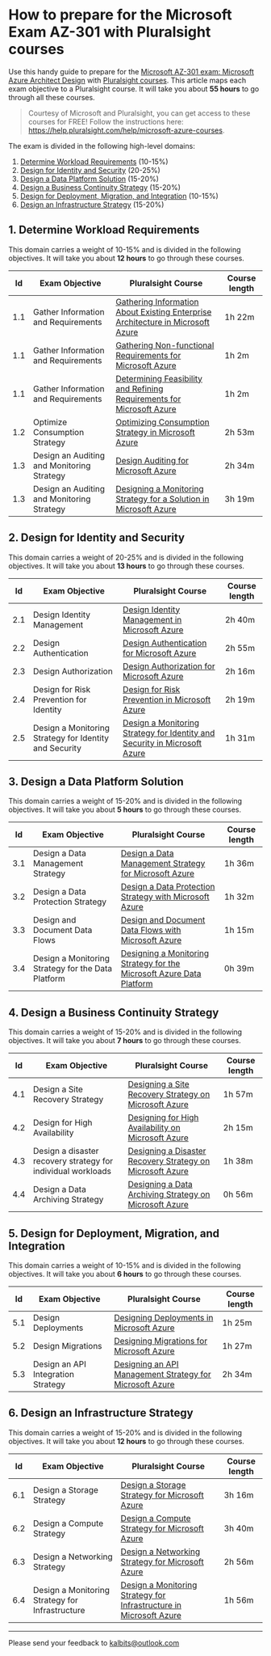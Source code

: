 # How to prepare for the Microsoft Exam AZ-301 with Pluralsight courses

Use this handy guide to prepare for the [Microsoft AZ-301 exam: Microsoft Azure Architect Design](https://www.microsoft.com/en-us/learning/exam-az-301.aspx) with [Pluralsight courses](http://www.pluralsight.com). This article maps each exam objective to a Pluralsight course. It will take you about **55 hours** to go through all these courses.

>Courtesy of Microsoft and Pluralsight, you can get access to these courses for FREE! Follow the instructions here: https://help.pluralsight.com/help/microsoft-azure-courses.

The exam is divided in the following high-level domains:
1. [Determine Workload Requirements](#1-determine-workload-requirements) (10-15%) 
2. [Design for Identity and Security](#2-design-for-identity-and-security) (20-25%)
3. [Design a Data Platform Solution](#3-design-a-data-platform-solution) (15-20%) 
4. [Design a Business Continuity Strategy](#4-design-a-business-continuity-strategy) (15-20%) 
5. [Design for Deployment, Migration, and Integration](#5-design-for-deployment-migration-and-integration) (10-15%)
6. [Design an Infrastructure Strategy](#6-design-an-infrastructure-strategy) (15-20%) 

## 1. Determine Workload Requirements
This domain carries a weight of 10-15% and is divided in the following objectives. It will take you about **12 hours** to go through these courses. 

| Id | Exam Objective| Pluralsight Course | Course length |
|--| ----------- | ----------- |---------------|
|1.1|Gather Information and Requirements|[Gathering Information About Existing Enterprise Architecture in Microsoft Azure](https://app.pluralsight.com/library/courses/microsoft-azure-enterprise-architecture-information-gathering)|1h 22m|
|1.1|Gather Information and Requirements|[Gathering Non-functional Requirements for Microsoft Azure](https://app.pluralsight.com/library/courses/microsoft-azure-non-functional-requirements-gathering)|1h 2m |
|1.1|Gather Information and Requirements|[Determining Feasibility and Refining Requirements for Microsoft Azure](https://app.pluralsight.com/library/courses/microsoft-azure-feasibility-determining-requirements-refining)|1h 2m |
|1.2|Optimize Consumption Strategy|[Optimizing Consumption Strategy in Microsoft Azure](https://app.pluralsight.com/library/courses/microsoft-azure-consumption-strategy-optimizing)|2h 53m|
|1.3|Design an Auditing and Monitoring Strategy |[Design Auditing for Microsoft Azure](https://app.pluralsight.com/library/courses/microsoft-azure-auditing-design)|2h 34m|
|1.3|Design an Auditing and Monitoring Strategy |[Designing a Monitoring Strategy for a Solution in Microsoft Azure](https://app.pluralsight.com/library/courses/microsoft-azure-monitoring-strategy-solution-designing)|3h 19m|

## 2. Design for Identity and Security
This domain carries a weight of 20-25% and is divided in the following objectives. It will take you about **13 hours** to go through these courses. 

| Id | Exam Objective| Pluralsight Course | Course length |
|--| ----------- | ----------- |---------------|
|2.1|Design Identity Management |[Design Identity Management in Microsoft Azure](https://app.pluralsight.com/library/courses/microsoft-azure-identity-management-design)|2h 40m|
|2.2|Design Authentication |[Design Authentication for Microsoft Azure](https://app.pluralsight.com/library/courses/microsoft-azure-authentication-design)|2h 55m|
|2.3|Design Authorization |[Design Authorization for Microsoft Azure](https://app.pluralsight.com/library/courses/microsoft-azure-authorization-design)|2h 16m|
|2.4|Design for Risk Prevention for Identity |[Design for Risk Prevention in Microsoft Azure](https://app.pluralsight.com/library/courses/microsoft-azure-risk-prevention-design)|2h 19m|
|2.5|Design a Monitoring Strategy for Identity and Security |[Design a Monitoring Strategy for Identity and Security in Microsoft Azure](https://app.pluralsight.com/library/courses/microsoft-azure-monitoring-strategy-identity-security-design)|1h 31m|


## 3. Design a Data Platform Solution
This domain carries a weight of 15-20% and is divided in the following objectives. It will take you about **5 hours** to go through these courses. 

|Id |Exam Objective| Pluralsight Course | Course length |
|--| ----------- | ----------- |---------------|
|3.1|Design a Data Management Strategy |[Design a Data Management Strategy for Microsoft Azure](https://app.pluralsight.com/library/courses/microsoft-azure-data-management-strategy-design)|1h 36m|
|3.2|Design a Data Protection Strategy |[Design a Data Protection Strategy with Microsoft Azure](https://app.pluralsight.com/library/courses/microsoft-azure-data-protection-strategy-design)|1h 32m |
|3.3|Design and Document Data Flows  |[Design and Document Data Flows with Microsoft Azure](https://app.pluralsight.com/library/courses/microsoft-azure-data-flows-document-design)|1h 15m|
|3.4|Design a Monitoring Strategy for the Data Platform  |[Designing a Monitoring Strategy for the Microsoft Azure Data Platform](https://app.pluralsight.com/library/courses/microsoft-azure-monitoring-strategy-data-platform-designing)|0h 39m|


## 4. Design a Business Continuity Strategy
This domain carries a weight of 15-20% and is divided in the following objectives. It will take you about **7 hours** to go through these courses. 

|Id |Exam Objective| Pluralsight Course | Course length |
|--| ----------- | ----------- |---------------|
|4.1| Design a Site Recovery Strategy |[Designing a Site Recovery Strategy on Microsoft Azure](https://app.pluralsight.com/library/courses/microsoft-azure-site-recovery-strategy-designing)|1h 57m|
|4.2| Design for High Availability |[Designing for High Availability on Microsoft Azure](https://app.pluralsight.com/library/courses/microsoft-azure-high-availability-designing)|2h 15m|
|4.3| Design a disaster recovery strategy for individual workloads |[Designing a Disaster Recovery Strategy on Microsoft Azure](https://app.pluralsight.com/library/courses/microsoft-azure-disaster-recovery-strategy-designing)|1h 38m|
|4.4| Design a Data Archiving Strategy |[Designing a Data Archiving Strategy on Microsoft Azure](https://app.pluralsight.com/library/courses/microsoft-azure-data-archiving-strategy-designing)|0h 56m|


## 5. Design for Deployment, Migration, and Integration 
This domain carries a weight of 10-15% and is divided in the following objectives. It will take you about **6 hours** to go through these courses. 

|Id |Exam Objective| Pluralsight Course | Course length |
|--| ----------- | ----------- |---------------|
|5.1|Design Deployments  |[Designing Deployments in Microsoft Azure](https://app.pluralsight.com/library/courses/microsoft-azure-deployments-designing)|1h 25m|
|5.2|Design Migrations  |[Designing Migrations for Microsoft Azure](https://app.pluralsight.com/library/courses/microsoft-azure-migrations-designing)|1h 27m|
|5.3|Design an API Integration Strategy  |[Designing an API Management Strategy for Microsoft Azure](https://app.pluralsight.com/library/courses/microsoft-azure-api-management-strategy-designing)|2h 34m|

## 6. Design an Infrastructure Strategy 
This domain carries a weight of 15-20% and is divided in the following objectives. It will take you about **12 hours** to go through these courses. 

|Id |Exam Objective| Pluralsight Course | Course length |
|--| ----------- | ----------- |---------------|
|6.1|Design a Storage Strategy  |[Design a Storage Strategy for Microsoft Azure](https://app.pluralsight.com/library/courses/microsoft-azure-storage-strategy-design)|3h 16m|
|6.2|Design a Compute Strategy  |[Design a Compute Strategy for Microsoft Azure](https://app.pluralsight.com/library/courses/microsoft-azure-compute-strategy-design)|3h 40m|
|6.3|Design a Networking Strategy  |[Design a Networking Strategy for Microsoft Azure](https://app.pluralsight.com/library/courses/microsoft-azure-networking-strategy-design)|2h 56m|
|6.4|Design a Monitoring Strategy for Infrastructure  |[Design a Monitoring Strategy for Infrastructure in Microsoft Azure](https://app.pluralsight.com/library/courses/microsoft-azure-monitoring-strategy-infrastructure-design)|1h 56m|

***
Please send your feedback to kalbits@outlook.com

